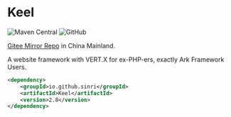 # Keel

![Maven Central](https://img.shields.io/maven-central/v/io.github.sinri/Keel)
![GitHub](https://img.shields.io/github/license/sinri/Keel)

[Gitee Mirror Repo](https://gitee.com/Sinri/Keel) in China Mainland.

A website framework with VERT.X for ex-PHP-ers, exactly Ark Framework Users.

```xml
<dependency>
    <groupId>io.github.sinri</groupId>
    <artifactId>Keel</artifactId>
    <version>2.8</version>
</dependency>
```

